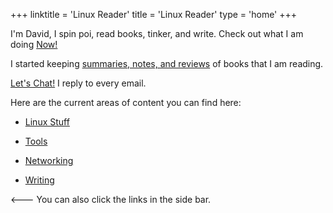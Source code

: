 +++
linktitle = 'Linux Reader'
title = 'Linux Reader'
type = 'home'
+++


I'm David, I spin poi, read books, tinker, and write. Check out what I am doing [Now!](now/_index.md)

I started keeping [summaries, notes, and reviews](https://davidvargas.xyz/booknotes/) of books that I am reading. 

[Let's Chat!](https://davidvargas.xyz/contact/) I reply to every email. 

Here are the current areas of content you can find here:

- [Linux Stuff](desktop/_index.md)

- [Tools](tools/_index.md)

- [Networking](networking/_index.md)

- [Writing](writing/_index.md)

<---  You can also click the links in the side bar. 

